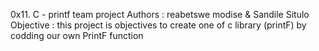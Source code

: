 0x11. C - printf team project
Authors  : reabetswe modise  & Sandile Situlo
Objective : this project is objectives to create one of c library (printF)
by codding our own PrintF function

